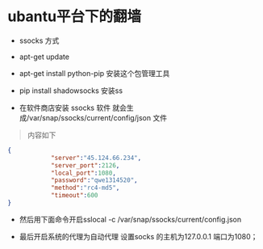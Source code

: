# ubantu平台下的翻墙

- ssocks 方式

- apt-get update

- apt-get install python-pip 安装这个包管理工具

- pip install shadowsocks 安装ss

- 在软件商店安装 ssocks 软件 就会生成/var/snap/ssocks/current/config/json 文件
> 内容如下

```json
{
            "server":"45.124.66.234",
            "server_port":2126,
            "local_port":1080,
            "password":"qwe1314520",
            "method":"rc4-md5",
            "timeout":600
}
```

- 然后用下面命令开启sslocal -c /var/snap/ssocks/current/config.json

- 最后开启系统的代理为自动代理 设置socks 的主机为127.0.0.1 端口为1080；